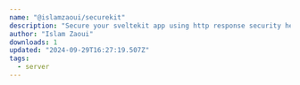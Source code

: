 ```yaml
---
name: "@islamzaoui/securekit"
description: "Secure your sveltekit app using http response security headers"
author: "Islam Zaoui"
downloads: 1
updated: "2024-09-29T16:27:19.507Z"
tags: 
  - server
---
```


